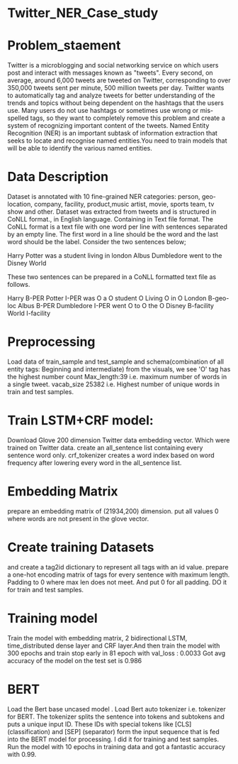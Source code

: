 # Twitter_NER_Case_study

# Problem_staement
Twitter is a microblogging and social networking service on which users post and interact with messages known as "tweets". Every second, on average, around 6,000 tweets are tweeted on Twitter, corresponding to over 350,000 tweets sent per minute, 500 million tweets per day.
Twitter wants to automatically tag and analyze tweets for better understanding of the trends and topics without being dependent on the hashtags that the users use. Many users do not use hashtags or sometimes use wrong or mis-spelled tags, so they want to completely remove this problem and create a system of recognizing important content of the tweets.
Named Entity Recognition (NER) is an important subtask of information extraction that seeks to locate and recognise named entities.You need to train models that will be able to identify the various named entities.

# Data Description
Dataset is annotated with 10 fine-grained NER categories: person, geo-location, company, facility, product,music artist, movie, sports team, tv show and other. Dataset was extracted from tweets and is structured in CoNLL format., in English language. Containing in Text file format.
The CoNLL format is a text file with one word per line with sentences separated by an empty line. The first word in a line should be the word and the last word should be the label.
Consider the two sentences below;

Harry Potter was a student living in london
Albus Dumbledore went to the Disney World

These two sentences can be prepared in a CoNLL formatted text file as follows.

Harry B-PER
Potter I-PER
was O
a O
student O
Living O
in O
London B-geo-loc
Albus B-PER
Dumbledore I-PER
went O
to O
the O
Disney B-facility
World I-facility

# Preprocessing
Load data of train_sample and test_sample and schema(combination of all entity tags: Beginning and intermediate)
from the visuals, we see 'O' tag has the highest number count
Max_length:39 i.e. maximum number of words in a single tweet.
vacab_size 25382 i.e. Highest number of unique words in train and test samples.

# Train LSTM+CRF model:
Download Glove 200 dimension Twitter data embedding vector. Which were trained on Twitter data.
create an all_sentence list containing every sentence word only.
crf_tokenizer creates a word index based on word frequency after lowering every word in the all_sentence list.

# Embedding Matrix
prepare an embedding matrix of (21934,200) dimension. put all values 0 where words are not present in the glove vector.

# Create training Datasets
and create a tag2id dictionary to represent all tags with an id value.
prepare a one-hot encoding matrix of tags for every sentence with maximum length. Padding to 0 where max len does not meet. And put 0 for all padding. DO it for train and test samples.

# Training model
Train the model with embedding matrix, 2 bidirectional LSTM, time_distributed dense layer and CRF layer.And then train the model with 300 epochs and train stop early in 81 epoch with val_loss : 0.0033
Got avg accuracy of the model on the test set is 0.986

# BERT
Load the Bert base uncased model . Load Bert auto tokenizer i.e. tokenizer for BERT. 
The tokenizer splits the sentence into tokens and subtokens and puts a unique input ID. These IDs with special tokens like [CLS] (classification) and [SEP] (separator) form the input sequence that is fed into the BERT model for processing. I did it for training and test samples.
Run the model with 10 epochs in training data and got a fantastic accuracy with 0.99.





